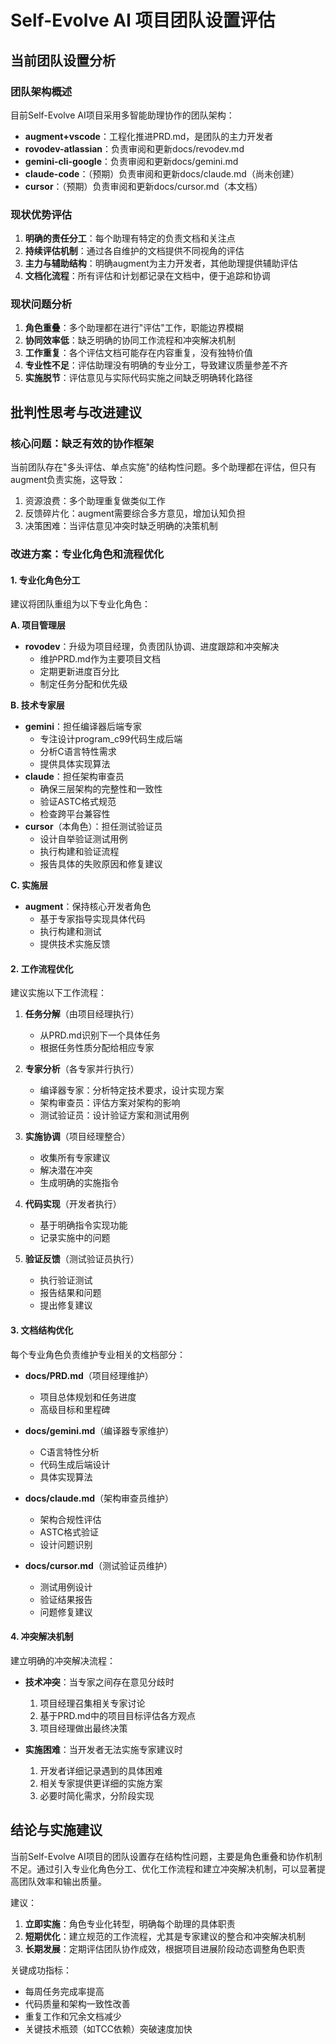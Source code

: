 # Self-Evolve AI 项目团队设置评估

## 当前团队设置分析

### 团队架构概述

目前Self-Evolve AI项目采用多智能助理协作的团队架构：
- **augment+vscode**：工程化推进PRD.md，是团队的主力开发者
- **rovodev-atlassian**：负责审阅和更新docs/revodev.md
- **gemini-cli-google**：负责审阅和更新docs/gemini.md
- **claude-code**：（预期）负责审阅和更新docs/claude.md（尚未创建）
- **cursor**：（预期）负责审阅和更新docs/cursor.md（本文档）

### 现状优势评估

1. **明确的责任分工**：每个助理有特定的负责文档和关注点
2. **持续评估机制**：通过各自维护的文档提供不同视角的评估
3. **主力与辅助结构**：明确augment为主力开发者，其他助理提供辅助评估
4. **文档化流程**：所有评估和计划都记录在文档中，便于追踪和协调

### 现状问题分析

1. **角色重叠**：多个助理都在进行"评估"工作，职能边界模糊
2. **协同效率低**：缺乏明确的协同工作流程和冲突解决机制
3. **工作重复**：各个评估文档可能存在内容重复，没有独特价值
4. **专业性不足**：评估助理没有明确的专业分工，导致建议质量参差不齐
5. **实施脱节**：评估意见与实际代码实施之间缺乏明确转化路径

## 批判性思考与改进建议

### 核心问题：缺乏有效的协作框架

当前团队存在"多头评估、单点实施"的结构性问题。多个助理都在评估，但只有augment负责实施，这导致：
1. 资源浪费：多个助理重复做类似工作
2. 反馈碎片化：augment需要综合多方意见，增加认知负担
3. 决策困难：当评估意见冲突时缺乏明确的决策机制

### 改进方案：专业化角色和流程优化

#### 1. 专业化角色分工

建议将团队重组为以下专业化角色：

**A. 项目管理层**
- **rovodev**：升级为项目经理，负责团队协调、进度跟踪和冲突解决
  - 维护PRD.md作为主要项目文档
  - 定期更新进度百分比
  - 制定任务分配和优先级

**B. 技术专家层**
- **gemini**：担任编译器后端专家
  - 专注设计program_c99代码生成后端
  - 分析C语言特性需求
  - 提供具体实现算法
- **claude**：担任架构审查员
  - 确保三层架构的完整性和一致性
  - 验证ASTC格式规范
  - 检查跨平台兼容性
- **cursor**（本角色）：担任测试验证员
  - 设计自举验证测试用例
  - 执行构建和验证流程
  - 报告具体的失败原因和修复建议

**C. 实施层**
- **augment**：保持核心开发者角色
  - 基于专家指导实现具体代码
  - 执行构建和测试
  - 提供技术实施反馈

#### 2. 工作流程优化

建议实施以下工作流程：

1. **任务分解**（由项目经理执行）
   - 从PRD.md识别下一个具体任务
   - 根据任务性质分配给相应专家

2. **专家分析**（各专家并行执行）
   - 编译器专家：分析特定技术要求，设计实现方案
   - 架构审查员：评估方案对架构的影响
   - 测试验证员：设计验证方案和测试用例

3. **实施协调**（项目经理整合）
   - 收集所有专家建议
   - 解决潜在冲突
   - 生成明确的实施指令

4. **代码实现**（开发者执行）
   - 基于明确指令实现功能
   - 记录实施中的问题

5. **验证反馈**（测试验证员执行）
   - 执行验证测试
   - 报告结果和问题
   - 提出修复建议

#### 3. 文档结构优化

每个专业角色负责维护专业相关的文档部分：

- **docs/PRD.md**（项目经理维护）
  - 项目总体规划和任务进度
  - 高级目标和里程碑
  
- **docs/gemini.md**（编译器专家维护）
  - C语言特性分析
  - 代码生成后端设计
  - 具体实现算法

- **docs/claude.md**（架构审查员维护）
  - 架构合规性评估
  - ASTC格式验证
  - 设计问题识别

- **docs/cursor.md**（测试验证员维护）
  - 测试用例设计
  - 验证结果报告
  - 问题修复建议

#### 4. 冲突解决机制

建立明确的冲突解决流程：

- **技术冲突**：当专家之间存在意见分歧时
  1. 项目经理召集相关专家讨论
  2. 基于PRD.md中的项目目标评估各方观点
  3. 项目经理做出最终决策

- **实施困难**：当开发者无法实施专家建议时
  1. 开发者详细记录遇到的具体困难
  2. 相关专家提供更详细的实施方案
  3. 必要时简化需求，分阶段实现

## 结论与实施建议

当前Self-Evolve AI项目的团队设置存在结构性问题，主要是角色重叠和协作机制不足。通过引入专业化角色分工、优化工作流程和建立冲突解决机制，可以显著提高团队效率和输出质量。

建议：
1. **立即实施**：角色专业化转型，明确每个助理的具体职责
2. **短期优化**：建立规范的工作流程，尤其是专家建议的整合和冲突解决机制
3. **长期发展**：定期评估团队协作成效，根据项目进展阶段动态调整角色职责

关键成功指标：
- 每周任务完成率提高
- 代码质量和架构一致性改善
- 重复工作和冗余文档减少
- 关键技术瓶颈（如TCC依赖）突破速度加快 
